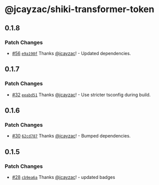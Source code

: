 # @jcayzac/shiki-transformer-token

## 0.1.8

### Patch Changes

- [#56](https://github.com/jcayzac/copepod-modules/pull/56) [`e9a190f`](https://github.com/jcayzac/copepod-modules/commit/e9a190fc9174d617a7c048aa3b7042770a7279b1) Thanks [@jcayzac](https://github.com/jcayzac)! - Updated dependencies.

## 0.1.7

### Patch Changes

- [#32](https://github.com/jcayzac/copepod-modules/pull/32) [`eeabd51`](https://github.com/jcayzac/copepod-modules/commit/eeabd51b7919b0070e1f5196a2a04f469e134fd2) Thanks [@jcayzac](https://github.com/jcayzac)! - Use stricter tsconfig during build.

## 0.1.6

### Patch Changes

- [#30](https://github.com/jcayzac/copepod-modules/pull/30) [`62cd787`](https://github.com/jcayzac/copepod-modules/commit/62cd787cc00cadaa126199a6cbe8c6c06907727b) Thanks [@jcayzac](https://github.com/jcayzac)! - Bumped dependencies.

## 0.1.5

### Patch Changes

- [#28](https://github.com/jcayzac/copepod-modules/pull/28) [`cb9ea6a`](https://github.com/jcayzac/copepod-modules/commit/cb9ea6ad4137c55e81c649b0580da209f5f51ba3) Thanks [@jcayzac](https://github.com/jcayzac)! - updated badges
